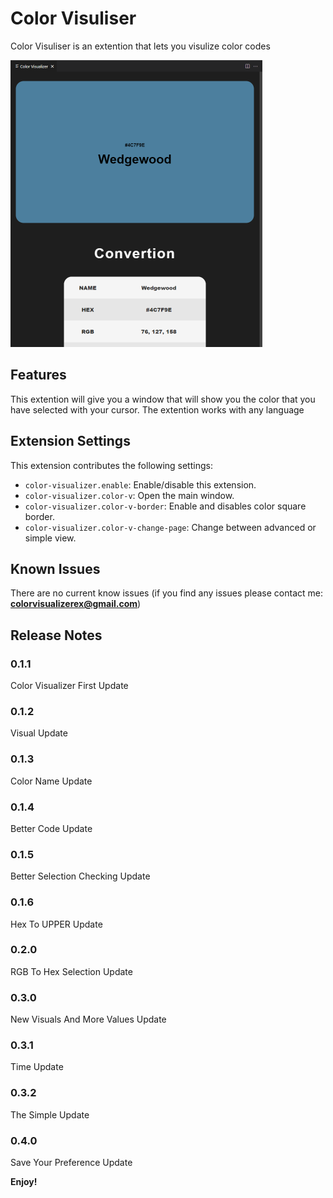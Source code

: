 # Color Visuliser

Color Visuliser is an extention that lets you visulize color codes

![Showcase](https://github.com/RobertArnosson/color-visualizer/blob/47a167699ddda93971499c88bdfad93a8490df3e/images/showcase_6.png?raw=true)


## Features

This extention will give you a window that will show you the color that you have selected with your cursor. The extention works with any language


## Extension Settings

This extension contributes the following settings:

* `color-visualizer.enable`: Enable/disable this extension.
* `color-visualizer.color-v`: Open the main window.
* `color-visualizer.color-v-border`: Enable and disables color square border.
* `color-visualizer.color-v-change-page`: Change between advanced or simple view.


## Known Issues

There are no current know issues (if you find any issues please contact me: **colorvisualizerex@gmail.com**)

## Release Notes

### 0.1.1

Color Visualizer First Update

### 0.1.2

Visual Update

### 0.1.3

Color Name Update

### 0.1.4

Better Code Update

### 0.1.5

Better Selection Checking Update

### 0.1.6

Hex To UPPER Update

### 0.2.0

RGB To Hex Selection Update

### 0.3.0

New Visuals And More Values Update

### 0.3.1

Time Update

### 0.3.2

The Simple Update

### 0.4.0

Save Your Preference Update

**Enjoy!**
